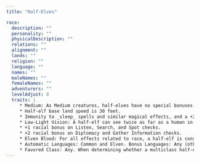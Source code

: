 ```yaml
---
title: "Half-Elves"

race:
  description: ""
  personality: ""
  physicalDescription: ""
  relations: ""
  alignment: ""
  lands: ""
  religion: ""
  language: ""
  names: ""
  maleNames: ""
  femaleNames: ""
  adventurers: ""
  levelAdjust: 0
  traits: |
     * Medium: As Medium creatures, half-elves have no special bonuses or penalties due to their size.
     * Half-elf base land speed is 30 feet.
     * Immunity to _sleep_ spells and similar magical effects, and a +2 racial bonus on saving throws against enchantment spells or effects.
     * Low-Light Vision: A half-elf can see twice as far as a human in starlight, moonlight, torchlight, and similar conditions of poor illumination. She retains the ability to distinguish color and detail under these conditions.
     * +1 racial bonus on Listen, Search, and Spot checks.
     * +2 racial bonus on Diplomacy and Gather Information checks.
     * Elven Blood: For all effects related to race, a half-elf is considered an elf.
     * Automatic Languages: Common and Elven. Bonus Languages: Any (other than secret languages, such as Druidic).
     * Favored Class: Any. When determining whether a multiclass half-elf takes an experience point penalty, her highest-level class does not count.
---
```

